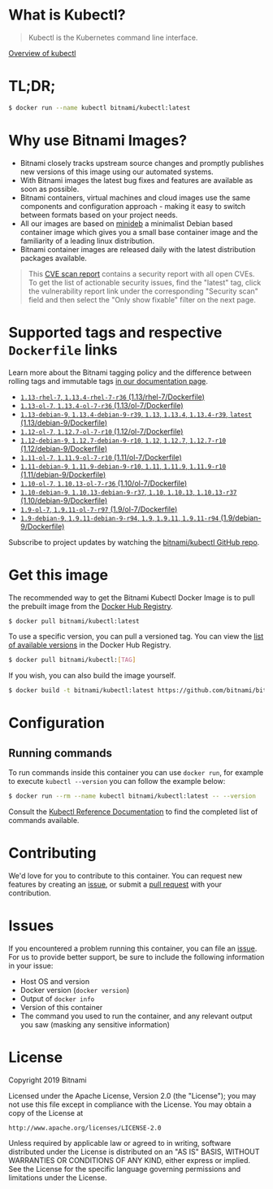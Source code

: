 
# What is Kubectl?

> Kubectl is the Kubernetes command line interface.

[Overview of kubectl](https://kubernetes.io/docs/reference/kubectl/overview/)

# TL;DR;

```bash
$ docker run --name kubectl bitnami/kubectl:latest
```

# Why use Bitnami Images?

* Bitnami closely tracks upstream source changes and promptly publishes new versions of this image using our automated systems.
* With Bitnami images the latest bug fixes and features are available as soon as possible.
* Bitnami containers, virtual machines and cloud images use the same components and configuration approach - making it easy to switch between formats based on your project needs.
* All our images are based on [minideb](https://github.com/bitnami/minideb) a minimalist Debian based container image which gives you a small base container image and the familiarity of a leading linux distribution.
* Bitnami container images are released daily with the latest distribution packages available.


> This [CVE scan report](https://quay.io/repository/bitnami/kubectl?tab=tags) contains a security report with all open CVEs. To get the list of actionable security issues, find the "latest" tag, click the vulnerability report link under the corresponding "Security scan" field and then select the "Only show fixable" filter on the next page.

# Supported tags and respective `Dockerfile` links

Learn more about the Bitnami tagging policy and the difference between rolling tags and immutable tags [in our documentation page](https://docs.bitnami.com/containers/how-to/understand-rolling-tags-containers/).


* [`1.13-rhel-7`, `1.13.4-rhel-7-r36` (1.13/rhel-7/Dockerfile)](https://github.com/bitnami/bitnami-docker-kubectl/blob/1.13.4-rhel-7-r36/1.13/rhel-7/Dockerfile)
* [`1.13-ol-7`, `1.13.4-ol-7-r36` (1.13/ol-7/Dockerfile)](https://github.com/bitnami/bitnami-docker-kubectl/blob/1.13.4-ol-7-r36/1.13/ol-7/Dockerfile)
* [`1.13-debian-9`, `1.13.4-debian-9-r39`, `1.13`, `1.13.4`, `1.13.4-r39`, `latest` (1.13/debian-9/Dockerfile)](https://github.com/bitnami/bitnami-docker-kubectl/blob/1.13.4-debian-9-r39/1.13/debian-9/Dockerfile)
* [`1.12-ol-7`, `1.12.7-ol-7-r10` (1.12/ol-7/Dockerfile)](https://github.com/bitnami/bitnami-docker-kubectl/blob/1.12.7-ol-7-r10/1.12/ol-7/Dockerfile)
* [`1.12-debian-9`, `1.12.7-debian-9-r10`, `1.12`, `1.12.7`, `1.12.7-r10` (1.12/debian-9/Dockerfile)](https://github.com/bitnami/bitnami-docker-kubectl/blob/1.12.7-debian-9-r10/1.12/debian-9/Dockerfile)
* [`1.11-ol-7`, `1.11.9-ol-7-r10` (1.11/ol-7/Dockerfile)](https://github.com/bitnami/bitnami-docker-kubectl/blob/1.11.9-ol-7-r10/1.11/ol-7/Dockerfile)
* [`1.11-debian-9`, `1.11.9-debian-9-r10`, `1.11`, `1.11.9`, `1.11.9-r10` (1.11/debian-9/Dockerfile)](https://github.com/bitnami/bitnami-docker-kubectl/blob/1.11.9-debian-9-r10/1.11/debian-9/Dockerfile)
* [`1.10-ol-7`, `1.10.13-ol-7-r36` (1.10/ol-7/Dockerfile)](https://github.com/bitnami/bitnami-docker-kubectl/blob/1.10.13-ol-7-r36/1.10/ol-7/Dockerfile)
* [`1.10-debian-9`, `1.10.13-debian-9-r37`, `1.10`, `1.10.13`, `1.10.13-r37` (1.10/debian-9/Dockerfile)](https://github.com/bitnami/bitnami-docker-kubectl/blob/1.10.13-debian-9-r37/1.10/debian-9/Dockerfile)
* [`1.9-ol-7`, `1.9.11-ol-7-r97` (1.9/ol-7/Dockerfile)](https://github.com/bitnami/bitnami-docker-kubectl/blob/1.9.11-ol-7-r97/1.9/ol-7/Dockerfile)
* [`1.9-debian-9`, `1.9.11-debian-9-r94`, `1.9`, `1.9.11`, `1.9.11-r94` (1.9/debian-9/Dockerfile)](https://github.com/bitnami/bitnami-docker-kubectl/blob/1.9.11-debian-9-r94/1.9/debian-9/Dockerfile)

Subscribe to project updates by watching the [bitnami/kubectl GitHub repo](https://github.com/bitnami/bitnami-docker-kubectl).

# Get this image

The recommended way to get the Bitnami Kubectl Docker Image is to pull the prebuilt image from the [Docker Hub Registry](https://hub.docker.com/r/bitnami/kubectl).

```bash
$ docker pull bitnami/kubectl:latest
```

To use a specific version, you can pull a versioned tag. You can view the [list of available versions](https://hub.docker.com/r/bitnami/kubectl/tags/) in the Docker Hub Registry.

```bash
$ docker pull bitnami/kubectl:[TAG]
```

If you wish, you can also build the image yourself.

```bash
$ docker build -t bitnami/kubectl:latest https://github.com/bitnami/bitnami-docker-kubectl.git
```

# Configuration

## Running commands

To run commands inside this container you can use `docker run`, for example to execute `kubectl --version` you can follow the example below:

```bash
$ docker run --rm --name kubectl bitnami/kubectl:latest -- --version
```

Consult the [Kubectl Reference Documentation](https://kubernetes.io/docs/reference/generated/kubectl/kubectl-commands) to find the completed list of commands available.

# Contributing

We'd love for you to contribute to this container. You can request new features by creating an [issue](https://github.com/bitnami/bitnami-docker-kubectl/issues), or submit a [pull request](https://github.com/bitnami/bitnami-docker-kubectl/pulls) with your contribution.

# Issues

If you encountered a problem running this container, you can file an [issue](https://github.com/bitnami/bitnami-docker-kubectl/issues). For us to provide better support, be sure to include the following information in your issue:

- Host OS and version
- Docker version (`docker version`)
- Output of `docker info`
- Version of this container
- The command you used to run the container, and any relevant output you saw (masking any sensitive information)

# License

Copyright 2019 Bitnami

Licensed under the Apache License, Version 2.0 (the "License");
you may not use this file except in compliance with the License.
You may obtain a copy of the License at

    http://www.apache.org/licenses/LICENSE-2.0

Unless required by applicable law or agreed to in writing, software
distributed under the License is distributed on an "AS IS" BASIS,
WITHOUT WARRANTIES OR CONDITIONS OF ANY KIND, either express or implied.
See the License for the specific language governing permissions and
limitations under the License.
